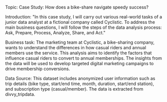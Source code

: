 Topic:
Case Study: How does a bike-share navigate speedy success?

Introduction: 
"In this case study, I will carry out various real-world tasks of a junior data analyst at a fictional company called Cyclistic. To address the main business questions, I will follow the steps of the data analysis process: Ask, Prepare, Process, Analyze, Share, and Act."

Business task:
The marketing team at Cyclistic, a bike-sharing company, wants to understand the differences in how casual riders and annual members use the service. This analysis aims to identify the factors that influence casual riders to convert to annual memberships. The insights from the data will be used to develop targeted digital marketing campaigns to drive membership conversions.

Data Source: 
This dataset includes anonymized user information such as trip details (bike type, start/end time, month, duration, start/end station), and subscription type (casual/member). The data is extracted from divvy_tripdata.
